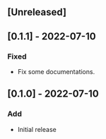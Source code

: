 ## [Unreleased]

## [0.1.1] - 2022-07-10

### Fixed

- Fix some documentations.

## [0.1.0] - 2022-07-10

### Add

- Initial release
